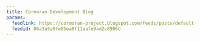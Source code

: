 ```yaml
---
title: Cormoran Development Blog
params:
  feedlink: https://cormoran-project.blogspot.com/feeds/posts/default
  feedid: 06a3a5a0fe85ea8f11aafe9ad2c8906b
---
```

